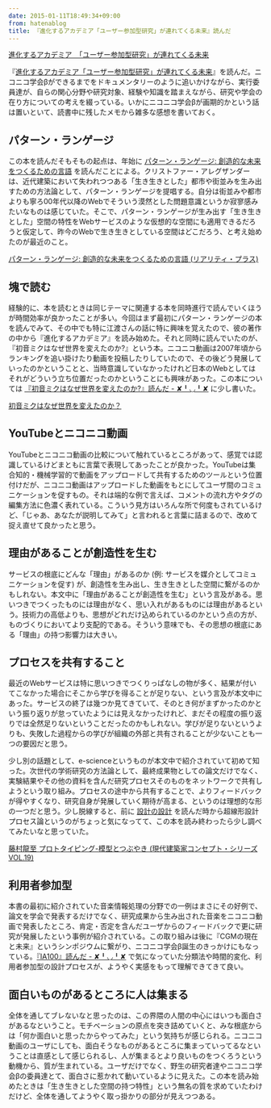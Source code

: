```yaml
---
date: 2015-01-11T18:49:34+09:00
from: hatenablog
title: 『進化するアカデミア「ユーザー参加型研究」が連れてくる未来』読んだ
---
```

[進化するアカデミア　「ユーザー参加型研究」が連れてくる未来](https://www.amazon.co.jp/dp/B00DB1AZ1E)

『[進化するアカデミア「ユーザー参加型研究」が連れてくる未来](https://www.amazon.co.jp/dp/B00DB1AZ1E/r7kamura07-22)』を読んだ。ニコニコ学会βができるまでをドキュメンタリーのように追いかけながら、実行委員達が、自らの関心分野や研究対象、経験や知識を踏まえながら、研究や学会の在り方についての考えを綴っている。いかにニコニコ学会βが画期的かという話は置いといて、読書中に残したメモから雑多な感想を書いておく。

## パターン・ランゲージ

この本を読んだそもそもの起点は、年始に [パターン・ランゲージ: 創造的な未来をつくるための言語](https://www.amazon.co.jp/dp/4766419871/r7kamura07-22) を読んだことによる。クリストファー・アレグザンダーは、近代建築において失われつつある「生き生きとした」都市や街並みを生み出すための方法論として、パターン・ランゲージを提唱する。自分は街並みや都市よりも寧ろ00年代以降のWebでそういう漠然とした問題意識というか寂寥感みたいなものは感じていた。そこで、パターン・ランゲージが生み出す「生き生きとした」空間の特性をWebサービスのような仮想的な空間にも適用できるだろうと仮定して、昨今のWebで生き生きとしている空間はどこだろう、と考え始めたのが最近のこと。

[パターン・ランゲージ: 創造的な未来をつくるための言語 (リアリティ・プラス)](https://www.amazon.co.jp/dp/4766419871)
## 塊で読む

経験的に、本を読むときは同じテーマに関連する本を同時進行で読んでいくほうが時間効率が良かったことが多い。今回はまず最初にパターン・ランゲージの本を読んでみて、その中でも特に江渡さんの話に特に興味を覚えたので、彼の著作の中から『進化するアカデミア』を読み始めた。それと同時に読んでいたのが、『初音ミクはなぜ世界を変えたのか?』という本。ニコニコ動画は2007年頃からランキングを追い掛けたり動画を投稿したりしていたので、その後どう発展していったのかということと、当時意識していなかったけれど日本のWebとしてはそれがどういう立ち位置だったのかということにも興味があった。この本については [『初音ミクはなぜ世界を変えたのか?』読んだ - ✘╹◡╹✘](http://r7kamura.hatenablog.com/entry/2015/01/10/175621) に少し書いた。

[初音ミクはなぜ世界を変えたのか？](https://www.amazon.co.jp/dp/B00K9ZK7WC)
## YouTubeとニコニコ動画

YouTubeとニコニコ動画の比較について触れているところがあって、感覚では認識しているけどまともに言葉で表現してあったことが良かった。YouTubeは集合知的・機械学習的で動画をアップロードして共有するためのツールという位置付けだが、ニコニコ動画はアップロードした動画をもとにしてユーザ間のコミュニケーションを促すもの。それは端的な例で言えば、コメントの流れ方やタグの編集方法に色濃く表れている。こういう見方はいろんな所で何度もされているけど、「じゃあ、あなたが説明してみて」と言われると言葉に詰まるので、改めて捉え直せて良かったと思う。

## 理由があることが創造性を生む

サービスの根底にどんな「理由」があるのか (例: サービスを媒介としてコミュニケーションを促す) が、創造性を生み出し、生き生きとした空間に繋がるのかもしれない。本文中に「理由があることが創造性を生む」という言及がある。思いつきでつくったものには理由がなく、思い入れがあるものには理由があるという。技術力の高低よりも、思想がどれだけ込められているのかという点の方が、ものづくりにおいてより支配的である。そういう意味でも、その思想の根底にある「理由」の持つ影響力は大きい。

## プロセスを共有すること

最近のWebサービスは特に思いつきでつくりっぱなしの物が多く、結果が付いてこなかった場合にそこから学びを得ることが足りない、という言及が本文中にあった。サービスの終了は幾つか見てきていて、そのとき何がまずかったのかという振り返りが怠っていたようには見えなかったけれど、まだその程度の振り返りでは全然足りないということだったのかもしれない。学びが足りないというよりも、失敗した過程からの学びが組織の外部と共有されることが少ないことも一つの要因だと思う。

少し別の話題として、e-scienceというものが本文中で紹介されていて初めて知った。次世代の学術研究の方法論として、最終成果物としての論文だけでなく、実験結果やその他の資料を含んだ研究プロセスそのものをネットワークで共有しようという取り組み。プロセスの途中から共有することで、よりフィードバックが得やすくなり、研究自身が発展していく期待が高まる、というのは理想的な形の一つだと思う。少し脱線すると、前に [設計の設計](https://www.amazon.co.jp/dp/4872751701/r7kamura07-22) を読んだ時から超線形設計プロセス論というのがちょっと気になってて、この本を読み終わったら少し調べてみたいなと思っていた。

[藤村龍至 プロトタイピング-模型とつぶやき (現代建築家コンセプト・シリーズVOL.19)](https://www.amazon.co.jp/dp/4864800138)
## 利用者参加型

本書の最初に紹介されていた音楽情報処理の分野での一例はまさにその好例で、論文を学会で発表するだけでなく、研究成果から生み出された音楽をニコニコ動画で発表したところ、肯定・否定を含んだユーザからのフィードバックで更に研究が発展したという事例が紹介されている。この取り組みは後に『CGMの現在と未来』というシンポジウムに繋がり、ニコニコ学会β誕生のきっかけにもなっている。[『IA100』読んだ - ✘╹◡╹✘](http://r7kamura.hatenablog.com/entry/2014/12/30/211301) で気になっていた分類法や時間的変化、利用者参加型の設計プロセスが、ようやく実感をもって理解できてきて良い。

## 面白いものがあるところに人は集まる

全体を通してブレないなと思ったのは、この界隈の人間の中心にはいつも面白さがあるなということ。モチベーションの原点を突き詰めていくと、みな根底からは「何か面白いと思ったからやってみた」という気持ちが感じられる。ニコニコ動画のユーザにしても、面白そうなものがあるところに集まっていってるなということは直感として感じられるし、人が集まるとより良いものをつくろうという動機から、質が生まれている。ユーザだけでなく、野生の研究者達やニコニコ学会βの委員達とて、面白さに惹かれて動いているように見えた。この本を読み始めたときは「生き生きとした空間の持つ特性」という無名の質を求めていたわけだけど、全体を通してようやく取っ掛かりの部分が見えつつある。

